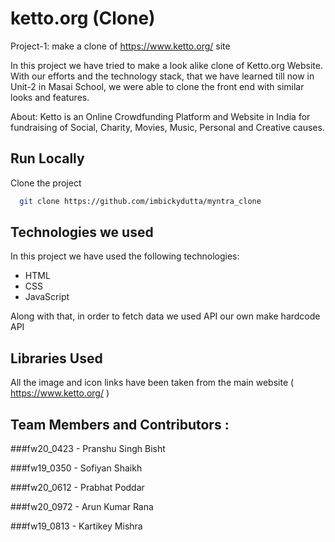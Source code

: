 # ketto.org (Clone)

Project-1: make a clone of https://www.ketto.org/ site

In this project we have tried to make a look alike clone of Ketto.org Website. With our efforts and the technology stack, that we have learned till now in Unit-2 in Masai School, we were able to clone the front end with similar looks and features.

About: Ketto is an Online Crowdfunding Platform and Website in India for fundraising of Social, Charity, Movies, Music, Personal and Creative causes.

## Run Locally

Clone the project

```bash
  git clone https://github.com/imbickydutta/myntra_clone
```

## Technologies we used

In this project we have used the following technologies:

- HTML
- CSS
- JavaScript

Along with that, in order to fetch data we used API our own make hardcode API

## Libraries Used

All the image and icon links have been taken from the main website ( https://www.ketto.org/ )

## Team Members and Contributors :

###fw20_0423 - Pranshu Singh Bisht

###fw19_0350 - Sofiyan Shaikh

###fw20_0612 - Prabhat Poddar 

###fw20_0972 - Arun Kumar Rana

###fw19_0813 - Kartikey Mishra






  

